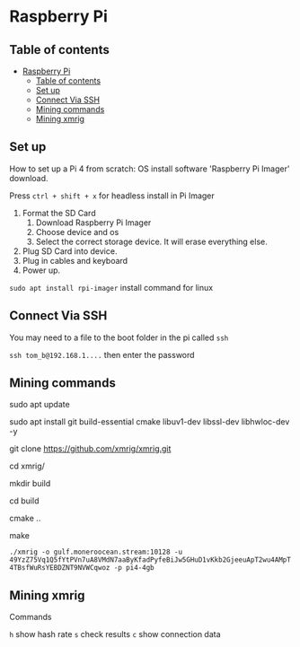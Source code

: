 # Raspberry Pi

## Table of contents

- [Raspberry Pi](#raspberry-pi)
  - [Table of contents](#table-of-contents)
  - [Set up](#set-up)
  - [Connect Via SSH](#connect-via-ssh)
  - [Mining commands](#mining-commands)
  - [Mining xmrig](#mining-xmrig)

## Set up

How to set up a Pi 4 from scratch:
OS install software 'Raspberry Pi Imager' download.

Press `ctrl + shift + x` for headless install in Pi Imager

1. Format the SD Card
   1. Download Raspberry Pi Imager
   2. Choose device and os
   3. Select the correct storage device. It will erase everything else.
2. Plug SD Card into device.
3. Plug in cables and keyboard
4. Power up.

`sudo apt install rpi-imager` install command for linux

## Connect Via SSH

You may need to a file to the boot folder in the pi called `ssh`

`ssh tom_b@192.168.1....` then enter the password

## Mining commands 

sudo apt update

sudo apt install git build-essential cmake libuv1-dev libssl-dev libhwloc-dev -y

git clone https://github.com/xmrig/xmrig.git

cd xmrig/

mkdir build

cd build

cmake ..

make

`./xmrig -o gulf.moneroocean.stream:10128 -u 49YzZ75Vq1Q5fYtPVn7uA8VMdN7aaByKfadPyfeBiJw5GHuD1vKkb2GjeeuApT2wu4AMpT4TBsfWuRsYEBDZNT9NVWCqwoz -p pi4-4gb`


## Mining xmrig 

Commands

`h` show hash rate
`s` check results
`c` show connection data

